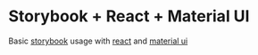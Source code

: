 # Storybook + React + Material UI

Basic [storybook](https://storybook.js.org/) usage with [react](https://reactjs.org/) and [material ui](https://mui.com/)
